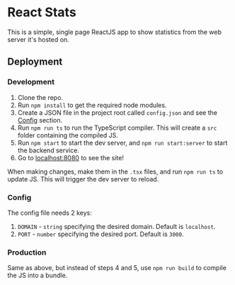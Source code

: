 # React Stats

This is a simple, single page ReactJS app to show statistics from the web server it's hosted on.

## Deployment

### Development

1. Clone the repo.
2. Run `npm install` to get the required node modules.
3. Create a JSON file in the project root called `config.json` and see the [Config](#config) section.
4. Run `npm run ts` to run the TypeScript compiler. This will create a `src` folder containing the compiled JS.
5. Run `npm start` to start the dev server, and `npm run start:server` to start the backend service.
6. Go to [localhost:8080](#http://localhost:8080/) to see the site!

When making changes, make them in the `.tsx` files, and run `npm run ts` to update JS. This will trigger the dev server to reload.

### Config
The config file needs 2 keys:

1. `DOMAIN` - `string` specifying the desired domain. Default is `localhost`.
2. `PORT` - `number` specifying the desired port. Default is `3000`.

### Production

Same as above, but instead of steps 4 and 5, use `npm run build` to compile the JS into a bundle.